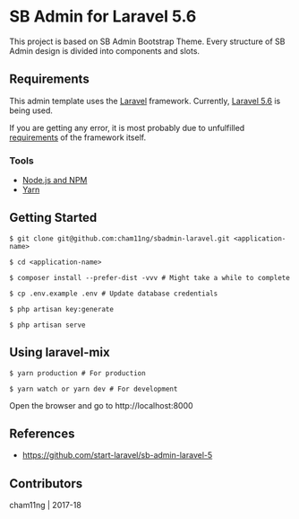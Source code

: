 # SB Admin for Laravel 5.6
This project is based on SB Admin Bootstrap Theme. Every structure of SB Admin design is divided into components and slots.

## Requirements
This admin template uses the [Laravel](https://laravel.com/ "Laravel") framework.
Currently, [Laravel 5.6](https://laravel.com/docs/5.6 "Laravel 5.6") is being used.

If you are getting any error, it is most probably due to 
unfulfilled [requirements](https://laravel.com/docs/5.6#server-requirements "Server Requirements") 
of the framework itself.

###  Tools
- [Node.js and NPM](https://docs.npmjs.com/getting-started/installing-node)
- [Yarn](https://yarnpkg.com/en/docs/install)

## Getting Started
```
$ git clone git@github.com:cham11ng/sbadmin-laravel.git <application-name>

$ cd <application-name>

$ composer install --prefer-dist -vvv # Might take a while to complete

$ cp .env.example .env # Update database credentials

$ php artisan key:generate

$ php artisan serve
```

## Using laravel-mix
```
$ yarn production # For production

$ yarn watch or yarn dev # For development
```

Open the browser and go to http://localhost:8000

## References

- https://github.com/start-laravel/sb-admin-laravel-5

## Contributors
cham11ng | 2017-18
